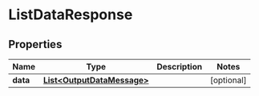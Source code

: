 

# ListDataResponse

## Properties

Name | Type | Description | Notes
------------ | ------------- | ------------- | -------------
**data** | [**List&lt;OutputDataMessage&gt;**](OutputDataMessage.md) |  |  [optional]



